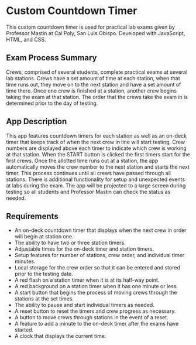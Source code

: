 # Custom Countdown Timer
This custom countdown timer is used for practical lab exams given by Professor Mastin at Cal Poly, San Luis Obispo. Developed with JavaScript, HTML, and CSS.

## Exam Process Summary
Crews, comprised of several students, complete practical exams at several lab stations. Crews have a set amount of time at each station, when that time runs out, they move on to the next station and have a set amount of time there. Once one crew is finished at a station, another crew begins taking the exam at that station. The order that the crews take the exam in is determined prior to the day of testing.

## App Description
This app features countdown timers for each station as well as an on-deck timer that keeps track of when the next crew in line will start testing. Crew numbers are displayed above each timer to indicate which crew is working at that station. When the START button is clicked the first timers start for the first crews. Once the allotted time runs out at a station, the app automatically moves the crew number to the next station and starts the next timer. This process continues until all crews have passed through all stations. There is additional functionality for setup and unexpected events at labs during the exam. The app will be projected to a large screen during testing so all students and Professor Mastin can check the status as needed.

## Requirements
-	An on-deck countdown timer that displays when the next crew in order will begin at station one.
-	The ability to have two or three station timers.
-	Adjustable times for the on-deck timer and station timers.
-	Setup features for number of stations, crew order, and individual timer minutes.
-	Local storage for the crew order so that it can be entered and stored prior to the testing date.
-	A red flash on a station timer when it is at its half-way point.
-	A red background on a station timer when it has one minute or less.
-	A start button that begins the process of moving crews through the stations at the set times.
-	The ability to pause and start individual timers as needed.
-	A reset button to reset the timers and crew progress as necessary.
-	A button to move crews through stations in the event of a reset.
-	A feature to add a minute to the on-deck timer after the exams have started.
-	A clock that displays the current time.

